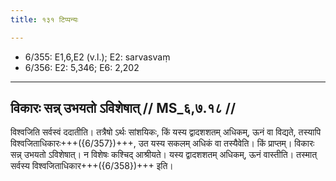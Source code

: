 ```yaml
---
title: १३१ टिप्पन्यः

---
```

- 6/355: E1,6,E2 (v.l.); E2: sarvasvaṃ
- 6/356: E2: 5,346; E6: 2,202

____________________________________________


## विकारः सन्न् उभयतो ऽविशेषात् // MS_६,७.१८ //

विश्वजिति सर्वस्वं ददातीति। तत्रैषो ऽर्थः सांशयिकः, किं यस्य द्वादशशतम् अधिकम्, ऊनं वा विद्यते, तस्यापि विश्वजिताधिकारः+++({6/357})+++, उत यस्य सकलम् अधिकं वा तस्यैवेति। किं प्राप्तम्। विकारः सन्न् उभयतो ऽविशेषात्। न विशेषः कश्चिद् आश्रीयते। यस्य द्वादशशतम् अधिकम्, ऊनं वास्तीति। तस्मात् सर्वस्य विश्वजिताधिकार+++({6/358})+++ इति।

